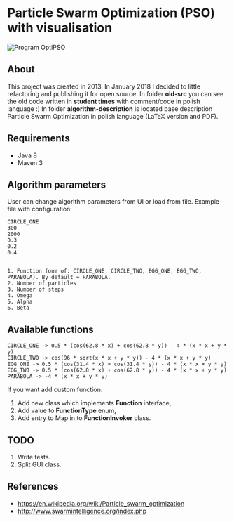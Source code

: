 # Particle Swarm Optimization (PSO) with visualisation
![Program OptiPSO](https://i.imgur.com/QnNhi5c.gif)

## About
This project was created in 2013. In January 2018 I decided to little refactoring and publishing it for open source.
In folder **old-src** you can see the old code written in **student times** with comment/code in polish language :)
In folder **algorithm-description** is located base description Particle Swarm Optimization in polish language (LaTeX version and PDF).

## Requirements
 - Java 8
 - Maven 3

## Algorithm parameters
User can change algorithm parameters from UI or load from file.
Example file with configuration:

    CIRCLE_ONE
    300
    2000
    0.3
    0.2
    0.4
    
    
    1. Function (one of: CIRCLE_ONE, CIRCLE_TWO, EGG_ONE, EGG_TWO, PARABOLA). By default = PARABOLA.
    2. Number of particles
    3. Number of steps
    4. Omega
    5. Alpha
    6. Beta
    
## Available functions
    CIRCLE_ONE -> 0.5 * (cos(62.8 * x) + cos(62.8 * y)) - 4 * (x * x + y * y)
    CIRCLE_TWO -> cos(96 * sqrt(x * x + y * y)) - 4 * (x * x + y * y)
    EGG_ONE -> 0.5 * (cos(31.4 * x) + cos(31.4 * y)) - 4 * (x * x + y * y)
    EGG_TWO -> 0.5 * (cos(62.8 * x) + cos(62.8 * y)) - 4 * (x * x + y * y)
    PARABOLA -> -4 * (x * x + y * y)

If you want add custom function:
1. Add new class which implements **Function** interface,
2. Add value to **FunctionType** enum,
3. Add entry to Map in to **FunctionInvoker** class.

## TODO
1. Write tests.
2. Split GUI class.

## References
 - https://en.wikipedia.org/wiki/Particle_swarm_optimization
 - http://www.swarmintelligence.org/index.php
